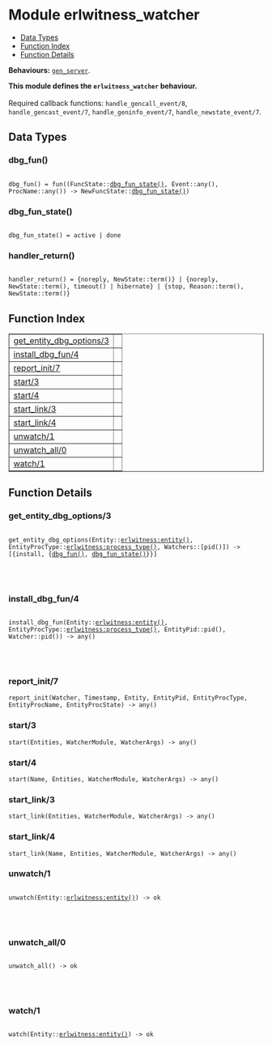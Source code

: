 

# Module erlwitness_watcher #
* [Data Types](#types)
* [Function Index](#index)
* [Function Details](#functions)

__Behaviours:__ [`gen_server`](gen_server.md).

__This module defines the `erlwitness_watcher` behaviour.__
<br></br>
 Required callback functions: `handle_gencall_event/8`, `handle_gencast_event/7`, `handle_geninfo_event/7`, `handle_newstate_event/7`.

<a name="types"></a>

## Data Types ##




### <a name="type-dbg_fun">dbg_fun()</a> ###



<pre><code>
dbg_fun() = fun((FuncState::<a href="#type-dbg_fun_state">dbg_fun_state()</a>, Event::any(), ProcName::any()) -&gt; NewFuncState::<a href="#type-dbg_fun_state">dbg_fun_state()</a>)
</code></pre>





### <a name="type-dbg_fun_state">dbg_fun_state()</a> ###



<pre><code>
dbg_fun_state() = active | done
</code></pre>





### <a name="type-handler_return">handler_return()</a> ###



<pre><code>
handler_return() = {noreply, NewState::term()} | {noreply, NewState::term(), timeout() | hibernate} | {stop, Reason::term(), NewState::term()}
</code></pre>


<a name="index"></a>

## Function Index ##


<table width="100%" border="1" cellspacing="0" cellpadding="2" summary="function index"><tr><td valign="top"><a href="#get_entity_dbg_options-3">get_entity_dbg_options/3</a></td><td></td></tr><tr><td valign="top"><a href="#install_dbg_fun-4">install_dbg_fun/4</a></td><td></td></tr><tr><td valign="top"><a href="#report_init-7">report_init/7</a></td><td></td></tr><tr><td valign="top"><a href="#start-3">start/3</a></td><td></td></tr><tr><td valign="top"><a href="#start-4">start/4</a></td><td></td></tr><tr><td valign="top"><a href="#start_link-3">start_link/3</a></td><td></td></tr><tr><td valign="top"><a href="#start_link-4">start_link/4</a></td><td></td></tr><tr><td valign="top"><a href="#unwatch-1">unwatch/1</a></td><td></td></tr><tr><td valign="top"><a href="#unwatch_all-0">unwatch_all/0</a></td><td></td></tr><tr><td valign="top"><a href="#watch-1">watch/1</a></td><td></td></tr></table>


<a name="functions"></a>

## Function Details ##

<a name="get_entity_dbg_options-3"></a>

### get_entity_dbg_options/3 ###


<pre><code>
get_entity_dbg_options(Entity::<a href="erlwitness.md#type-entity">erlwitness:entity()</a>, EntityProcType::<a href="erlwitness.md#type-process_type">erlwitness:process_type()</a>, Watchers::[pid()]) -&gt; [{install, {<a href="#type-dbg_fun">dbg_fun()</a>, <a href="#type-dbg_fun_state">dbg_fun_state()</a>}}]
</code></pre>

<br></br>



<a name="install_dbg_fun-4"></a>

### install_dbg_fun/4 ###


<pre><code>
install_dbg_fun(Entity::<a href="erlwitness.md#type-entity">erlwitness:entity()</a>, EntityProcType::<a href="erlwitness.md#type-process_type">erlwitness:process_type()</a>, EntityPid::pid(), Watcher::pid()) -&gt; any()
</code></pre>

<br></br>



<a name="report_init-7"></a>

### report_init/7 ###

`report_init(Watcher, Timestamp, Entity, EntityPid, EntityProcType, EntityProcName, EntityProcState) -> any()`


<a name="start-3"></a>

### start/3 ###

`start(Entities, WatcherModule, WatcherArgs) -> any()`


<a name="start-4"></a>

### start/4 ###

`start(Name, Entities, WatcherModule, WatcherArgs) -> any()`


<a name="start_link-3"></a>

### start_link/3 ###

`start_link(Entities, WatcherModule, WatcherArgs) -> any()`


<a name="start_link-4"></a>

### start_link/4 ###

`start_link(Name, Entities, WatcherModule, WatcherArgs) -> any()`


<a name="unwatch-1"></a>

### unwatch/1 ###


<pre><code>
unwatch(Entity::<a href="erlwitness.md#type-entity">erlwitness:entity()</a>) -&gt; ok
</code></pre>

<br></br>



<a name="unwatch_all-0"></a>

### unwatch_all/0 ###


<pre><code>
unwatch_all() -&gt; ok
</code></pre>

<br></br>



<a name="watch-1"></a>

### watch/1 ###


<pre><code>
watch(Entity::<a href="erlwitness.md#type-entity">erlwitness:entity()</a>) -&gt; ok
</code></pre>

<br></br>



